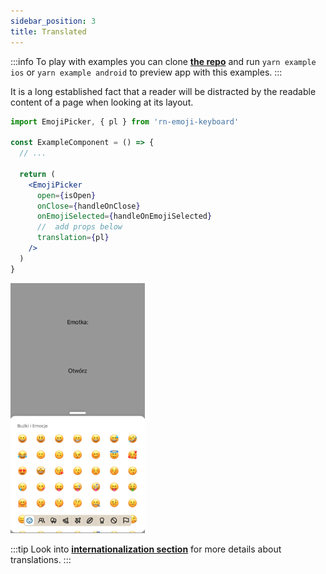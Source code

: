 ```yaml
---
sidebar_position: 3
title: Translated
---
```


<!-- link to Internationalization -->

:::info
To play with examples you can clone [**the repo**](https://github.com/TheWidlarzGroup/rn-emoji-keyboard.git) and run `yarn example ios` or `yarn example android` to preview app with this examples.
:::

It is a long established fact that a reader will be distracted by the readable content of a page when looking at its layout.

```jsx
import EmojiPicker, { pl } from 'rn-emoji-keyboard'

const ExampleComponent = () => {
  // ...

  return (
    <EmojiPicker
      open={isOpen}
      onClose={handleOnClose}
      onEmojiSelected={handleOnEmojiSelected}
      //  add props below
      translation={pl}
    />
  )
}
```

![Preview](../../../assets/translated-preview.jpg)

:::tip
Look into [**internationalization section**](https://github.com/TheWidlarzGroup/rn-emoji-keyboard/docs/documentation/internationalization) for more details about translations.
:::
